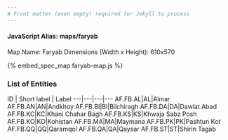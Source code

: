 ```yaml
---
# Front matter (even empty) required for Jekyll to process
---
```


#### JavaScript Alias: maps/faryab

Map Name: Faryab
Dimensions (Width x Height): 610x570



{% embed_spec_map faryab-map.js %}

### List of Entities

ID | Short label | Label
---|---|---|---
AF.FB.AL|AL|Almar
AF.FB.AN|AN|Andkhoy
AF.FB.BI|BI|Bilchiragh
AF.FB.DA|DA|Dawlat Abad
AF.FB.KC|KC|Khani Chahar Bagh
AF.FB.KS|KS|Khwaja Sabz Posh
AF.FB.KO|KO|Kohistan
AF.FB.MA|MA|Maymana
AF.FB.PK|PK|Pashtun Kot
AF.FB.QQ|QQ|Qaramqol
AF.FB.QA|QA|Qaysar
AF.FB.ST|ST|Shirin Tagab